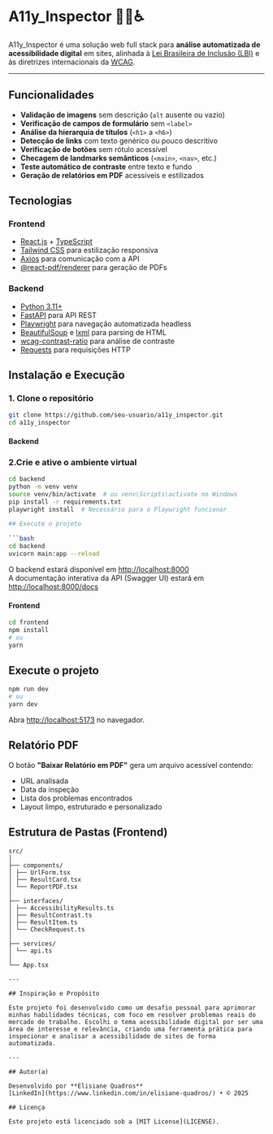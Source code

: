 # A11y_Inspector 🕵️‍♀️♿

A11y_Inspector é uma solução web full stack para **análise automatizada de acessibilidade digital** em sites, alinhada à [Lei Brasileira de Inclusão (LBI)](https://www.planalto.gov.br/ccivil_03/_ato2015-2018/2015/lei/l13146.htm) e às diretrizes internacionais da [WCAG](https://www.w3.org/WAI/standards-guidelines/wcag/).

---

## Funcionalidades

- **Validação de imagens** sem descrição (`alt` ausente ou vazio)
- **Verificação de campos de formulário** sem `<label>`
- **Análise da hierarquia de títulos** (`<h1>` a `<h6>`)
- **Detecção de links** com texto genérico ou pouco descritivo
- **Verificação de botões** sem rótulo acessível
- **Checagem de landmarks semânticos** (`<main>`, `<nav>`, etc.)
- **Teste automático de contraste** entre texto e fundo
- **Geração de relatórios em PDF** acessíveis e estilizados

## Tecnologias

### Frontend

- [React.js](https://react.dev/) + [TypeScript](https://www.typescriptlang.org/)
- [Tailwind CSS](https://tailwindcss.com/) para estilização responsiva
- [Axios](https://axios-http.com/) para comunicação com a API
- [@react-pdf/renderer](https://react-pdf.org/) para geração de PDFs

### Backend

- [Python 3.11+](https://www.python.org/)
- [FastAPI](https://fastapi.tiangolo.com/) para API REST
- [Playwright](https://playwright.dev/python/) para navegação automatizada headless
- [BeautifulSoup](https://www.crummy.com/software/BeautifulSoup/) e [lxml](https://lxml.de/) para parsing de HTML
- [wcag-contrast-ratio](https://pypi.org/project/wcag-contrast-ratio/) para análise de contraste
- [Requests](https://docs.python-requests.org/) para requisições HTTP

## Instalação e Execução

### 1. Clone o repositório

```bash
git clone https://github.com/seu-usuario/a11y_inspector.git
cd a11y_inspector
```

#### Backend

### 2.Crie e ative o ambiente virtual

````bash
cd backend
python -m venv venv
source venv/bin/activate  # ou venv\Scripts\activate no Windows
pip install -r requirements.txt
playwright install  # Necessário para o Playwright funcionar

## Execute o projeto

```bash
cd backend
uvicorn main:app --reload
````

O backend estará disponível em [http://localhost:8000](http://localhost:8000)  
A documentação interativa da API (Swagger UI) estará em [http://localhost:8000/docs](http://localhost:8000/docs)

#### Frontend

```bash
cd frontend
npm install
# ou
yarn
```

## Execute o projeto

```bash
npm run dev
# ou
yarn dev
```

Abra [http://localhost:5173](http://localhost:5173) no navegador.

## Relatório PDF

O botão **"Baixar Relatório em PDF"** gera um arquivo acessível contendo:

- URL analisada
- Data da inspeção
- Lista dos problemas encontrados
- Layout limpo, estruturado e personalizado

## Estrutura de Pastas (Frontend)

```
src/
│
├── components/
│ ├── UrlForm.tsx
│ ├── ResultCard.tsx
│ └── ReportPDF.tsx
│
├── interfaces/
│ ├── AccessibilityResults.ts
│ ├── ResultContrast.ts
│ ├── ResultItem.ts
│ └── CheckRequest.ts
│
├── services/
│ └── api.ts
│
└── App.tsx

---

## Inspiração e Propósito

Este projeto foi desenvolvido como um desafio pessoal para aprimorar minhas habilidades técnicas, com foco em resolver problemas reais do mercado de trabalho. Escolhi o tema acessibilidade digital por ser uma área de interesse e relevância, criando uma ferramenta prática para inspecionar e analisar a acessibilidade de sites de forma automatizada.

---

## Autor(a)

Desenvolvido por **Elisiane Quadros**
[LinkedIn](https://www.linkedin.com/in/elisiane-quadros/) • © 2025

## Licença

Este projeto está licenciado sob a [MIT License](LICENSE).
```
